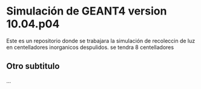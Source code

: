 # Simulación de GEANT4 version 10.04.p04

Este es un repositorio donde se trabajara la simulación de recoleccin de luz en centelladores inorganicos despulidos.
se tendra 8 centelladores


## Otro subtitulo

...
